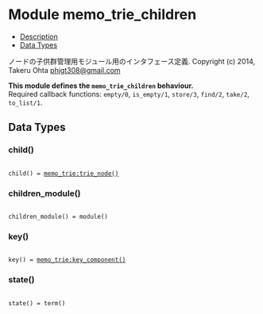 

# Module memo_trie_children #
* [Description](#description)
* [Data Types](#types)


ノードの子供群管理用モジュール用のインタフェース定義.
Copyright (c) 2014, Takeru Ohta <phjgt308@gmail.com>


__This module defines the `memo_trie_children` behaviour.__<br /> Required callback functions: `empty/0`, `is_empty/1`, `store/3`, `find/2`, `take/2`, `to_list/1`.

<a name="types"></a>

## Data Types ##




### <a name="type-child">child()</a> ###



<pre><code>
child() = <a href="memo_trie.md#type-trie_node">memo_trie:trie_node()</a>
</code></pre>





### <a name="type-children_module">children_module()</a> ###



<pre><code>
children_module() = module()
</code></pre>





### <a name="type-key">key()</a> ###



<pre><code>
key() = <a href="memo_trie.md#type-key_component">memo_trie:key_component()</a>
</code></pre>





### <a name="type-state">state()</a> ###



<pre><code>
state() = term()
</code></pre>


